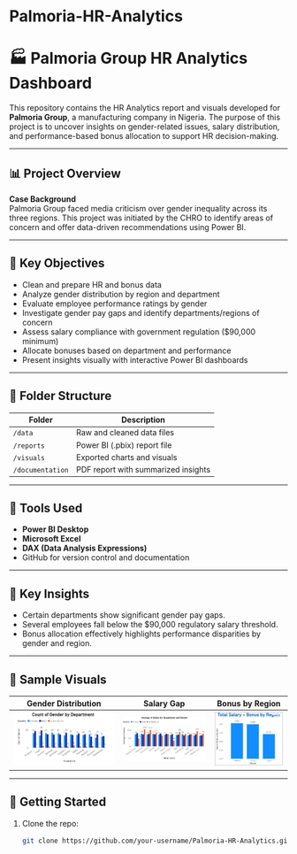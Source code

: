 # Palmoria-HR-Analytics

# 🏭 Palmoria Group HR Analytics Dashboard

This repository contains the HR Analytics report and visuals developed for **Palmoria Group**, a manufacturing company in Nigeria. The purpose of this project is to uncover insights on gender-related issues, salary distribution, and performance-based bonus allocation to support HR decision-making.

---

## 📊 Project Overview

**Case Background**  
Palmoria Group faced media criticism over gender inequality across its three regions. This project was initiated by the CHRO to identify areas of concern and offer data-driven recommendations using Power BI.

---

## 🎯 Key Objectives

- Clean and prepare HR and bonus data
- Analyze gender distribution by region and department
- Evaluate employee performance ratings by gender
- Investigate gender pay gaps and identify departments/regions of concern
- Assess salary compliance with government regulation ($90,000 minimum)
- Allocate bonuses based on department and performance
- Present insights visually with interactive Power BI dashboards

---

## 📁 Folder Structure

| Folder         | Description                              |
|----------------|------------------------------------------|
| `/data`        | Raw and cleaned data files               |
| `/reports`     | Power BI (.pbix) report file             |
| `/visuals`     | Exported charts and visuals              |
| `/documentation`| PDF report with summarized insights     |

---

## 🧰 Tools Used

- **Power BI Desktop**
- **Microsoft Excel**
- **DAX (Data Analysis Expressions)**
- GitHub for version control and documentation

---

## 📌 Key Insights

- Certain departments show significant gender pay gaps.
- Several employees fall below the $90,000 regulatory salary threshold.
- Bonus allocation effectively highlights performance disparities by gender and region.

---

## 📸 Sample Visuals

| Gender Distribution | Salary Gap | Bonus by Region |
|---------------------|------------|-----------------|
| ![Gender](visuals/gender_distribution.png) | ![Gap](visuals/salary_gap_by_department.png) | ![Bonus](visuals/bonus_by_region.png) |

---

## 🚀 Getting Started

1. Clone the repo:  
   ```bash
   git clone https://github.com/your-username/Palmoria-HR-Analytics.git
